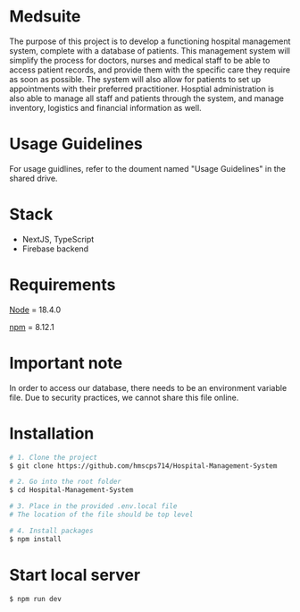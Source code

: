 # Medsuite
The purpose of this project is to develop a functioning hospital management system, complete with a database of patients. This management system will simplify the process for  doctors, nurses and medical staff to be able to access patient records, and provide them with the specific care they require as soon as possible. The system will also allow for patients to set up appointments with their preferred practitioner. Hosptial administration is also able to manage all staff and patients through the system, and manage inventory, logistics and financial information as well.

# Usage Guidelines

For usage guidlines, refer to the doument named "Usage Guidelines" in the shared drive.


# Stack
- NextJS, TypeScript
- Firebase backend

# Requirements
[Node](https://nodejs.org/en/) = 18.4.0 

[npm](https://www.npmjs.com/) = 8.12.1

# Important note
In order to access our database, there needs to be an environment variable file. Due to security practices, we cannot share this file online. 

# Installation

```zsh
# 1. Clone the project
$ git clone https://github.com/hmscps714/Hospital-Management-System

# 2. Go into the root folder
$ cd Hospital-Management-System

# 3. Place in the provided .env.local file
# The location of the file should be top level

# 4. Install packages
$ npm install
```

# Start local server

```zsh
$ npm run dev
```
